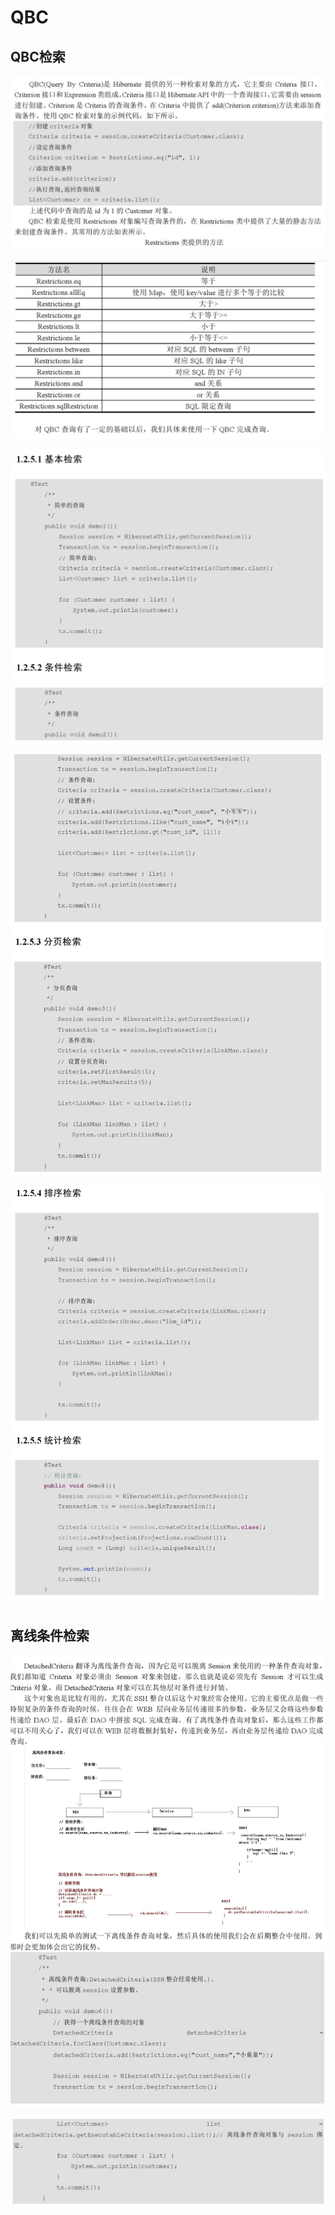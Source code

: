 # QBC

## QBC检索

![](../../../../.gitbook/assets/image%20%28198%29.png)

![](../../../../.gitbook/assets/image%20%2865%29.png)

![](../../../../.gitbook/assets/image%20%28151%29.png)

![](../../../../.gitbook/assets/image%20%2845%29.png)

![](../../../../.gitbook/assets/image%20%28197%29.png)

## 离线条件检索 

![](../../../../.gitbook/assets/image%20%2841%29.png)

![](../../../../.gitbook/assets/image%20%2826%29.png)




